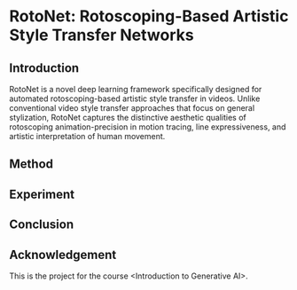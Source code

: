 # RotoNet: Rotoscoping-Based Artistic Style Transfer Networks

## Introduction
RotoNet is a novel deep learning framework specifically designed for automated rotoscoping-based artistic style transfer in videos. Unlike conventional video style transfer approaches that focus on general stylization, RotoNet captures the distinctive aesthetic qualities of rotoscoping animation-precision in motion tracing, line expressiveness, and artistic interpretation of human movement. 

## Method

## Experiment

## Conclusion

## Acknowledgement
This is the project for the course &lt;Introduction to Generative AI>.
